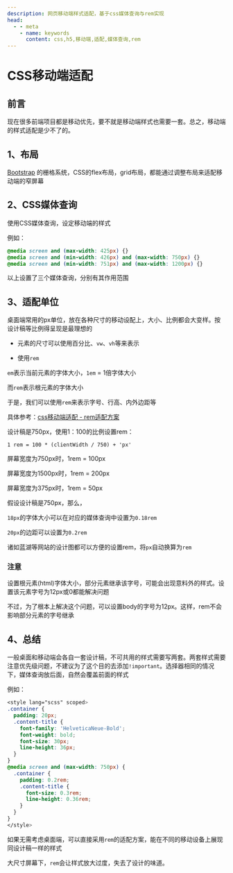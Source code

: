 ```yaml
---
description: 网页移动端样式适配，基于css媒体查询与rem实现
head:
  - - meta
    - name: keywords
      content: css,h5,移动端,适配,媒体查询,rem
---
```


# CSS移动端适配

## 前言

现在很多前端项目都是移动优先，要不就是移动端样式也需要一套。总之，移动端的样式适配是少不了的。

## 1、布局

[Bootstrap](https://v4.bootcss.com/docs/layout/grid/) 的栅格系统，CSS的flex布局，grid布局，都能通过调整布局来适配移动端的窄屏幕

## 2、CSS媒体查询

使用CSS媒体查询，设定移动端的样式

例如：

```css
@media screen and (max-width: 425px) {}
@media screen and (min-width: 426px) and (max-width: 750px) {}
@media screen and (min-width: 751px) and (max-width: 1200px) {}
```

以上设置了三个媒体查询，分别有其作用范围

## 3、适配单位

桌面端常用的px单位，放在各种尺寸的移动设配上，大小、比例都会大变样。按设计稿等比例得呈现是最理想的

- 元素的尺寸可以使用百分比、`vw`、`vh`等来表示

- 使用`rem`

`em`表示当前元素的字体大小，`1em` = 1倍字体大小

而`rem`表示根元素的字体大小

于是，我们可以使用`rem`来表示字号、行高、内外边距等

具体参考：[css移动端适配 - rem适配方案](https://www.cnblogs.com/smart-elwin/p/15087529.html)

设计稿是750px，使用1：100的比例设置rem：

`1 rem = 100 * (clientWidth / 750) + 'px'`

屏幕宽度为750px时，1rem = 100px

屏幕宽度为1500px时，1rem = 200px

屏幕宽度为375px时，1rem = 50px

假设设计稿是750px，那么，

`18px`的字体大小可以在对应的媒体查询中设置为`0.18rem`

`20px`的边距可以设置为`0.2rem`

诸如蓝湖等网站的设计图都可以方便的设置rem，将`px`自动换算为`rem`

### 注意

设置根元素(html)字体大小，部分元素继承该字号，可能会出现意料外的样式。设置该元素字号为12px或0都能解决问题

不过，为了根本上解决这个问题，可以设置body的字号为12px。这样，rem不会影响部分元素的字号继承

## 4、总结

一般桌面和移动端会各自一套设计稿，不可共用的样式需要写两套。两套样式需要注意优先级问题，不建议为了这个目的去添加`!important`。选择器相同的情况下，媒体查询放后面，自然会覆盖前面的样式

例如：

```css
<style lang="scss" scoped>
.container {
  padding: 20px;
  .content-title {
  	font-family: 'HelveticaNeue-Bold';
  	font-weight: bold;
  	font-size: 30px;
  	line-height: 36px;
  }
}
@media screen and (max-width: 750px) {
  .container {
  	padding: 0.2rem;
  	.content-title {
  	  font-size: 0.3rem;
  	  line-height: 0.36rem;
  	}
  }
}
</style>
```

如果无需考虑桌面端，可以直接采用`rem`的适配方案，能在不同的移动设备上展现同设计稿一样的样式

大尺寸屏幕下，`rem`会让样式放大过度，失去了设计的味道。
